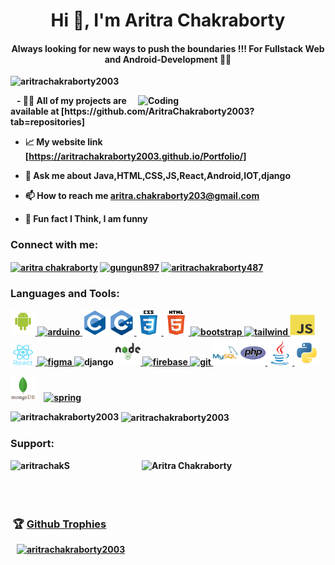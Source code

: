 <h1 align="center">Hi 👋, I'm Aritra Chakraborty</h1>
<h4 align="center">Always looking for new ways to push the boundaries !!! For <strong>Fullstack Web </strong> and <strong>Android-Development 👨‍💻  <strong></strong></h4>

<p align="left"> <img src="https://komarev.com/ghpvc/?username=aritrachakraborty2003&label=Profile%20views&color=0e75b6&style=flat" alt="aritrachakraborty2003" /> </p>
&nbsp;&nbsp;
<img align="right" alt="Coding" width="300" src="https://media.tenor.com/NOYF3f82b_gAAAAC/programmer.gif">
- 👨‍💻 All of my projects are available at [https://github.com/AritraChakraborty2003?tab=repositories]

- 📈  My website link [https://aritrachakraborty2003.github.io/Portfolio/]

- 💬 Ask me about **Java,HTML,CSS,JS,React,Android,IOT,django**

- 📫 How to reach me **aritra.chakraborty203@gmail.com**

- 🤣 Fun fact **I Think, I am funny**


<h3 align="left">Connect with me:</h3>
<p align="left">
<a href="https://www.linkedin.com/in/aritra-chakraborty-396604217/" target="blank"><img align="center" src="https://raw.githubusercontent.com/rahuldkjain/github-profile-readme-generator/master/src/images/icons/Social/linked-in-alt.svg" alt="aritra chakraborty" height="30" width="40" /></a>
<a href="https://www.leetcode.com/gungun897" target="blank"><img align="center" src="https://raw.githubusercontent.com/rahuldkjain/github-profile-readme-generator/master/src/images/icons/Social/leet-code.svg" alt="gungun897" height="30" width="40" /></a>
<a href="https://auth.geeksforgeeks.org/user/aritrachakraborty487" target="blank"><img align="center" src="https://raw.githubusercontent.com/rahuldkjain/github-profile-readme-generator/master/src/images/icons/Social/geeks-for-geeks.svg" alt="aritrachakraborty487" height="30" width="40" /></a>
  
</p>

<h3 align="left">Languages and Tools:</h3>

<p align="left"> <a href="https://developer.android.com" target="_blank" rel="noreferrer"> <img src="https://raw.githubusercontent.com/devicons/devicon/master/icons/android/android-original-wordmark.svg" alt="android" width="40" height="40"/> </a> <a href="https://www.arduino.cc/" target="_blank" rel="noreferrer"> 
<img src="https://cdn.worldvectorlogo.com/logos/arduino-1.svg" alt="arduino" width="40" height="40"/> </a>  
  <img src="https://raw.githubusercontent.com/devicons/devicon/master/icons/c/c-original.svg" alt="c" width="40" height="40"/> </a> <a href="https://www.w3schools.com/cpp/" target="_blank" rel="noreferrer"> <img src="https://raw.githubusercontent.com/devicons/devicon/master/icons/cplusplus/cplusplus-original.svg" alt="cplusplus" width="40" height="40"/> </a> <a href="https://www.w3schools.com/css/" target="_blank" rel="noreferrer"> <img src="https://raw.githubusercontent.com/devicons/devicon/master/icons/css3/css3-original-wordmark.svg" alt="css3" width="40" height="40"/> </a> <a href="https://www.djangoproject.com/" target="_blank" rel="noreferrer">
<img src="https://raw.githubusercontent.com/devicons/devicon/master/icons/html5/html5-original-wordmark.svg" alt="html5" width="40" height="40"/> </a> <a href="https://www.java.com" target="_blank" rel="noreferrer">
<a href="https://getbootstrap.com" target="_blank" rel="noreferrer"> <img src="https://github.com/AritraChakraborty2003/AritraChakraborty2003/assets/107548404/21da152b-fc58-413e-a91a-a8d3644d2125" alt="bootstrap" width="60" height="40"/> </a> <a href="https://www.cprogramming.com/" target="_blank" rel="noreferrer">
<a href="https://tailwindcss.com/" target="_blank" rel="noreferrer"> <img src="https://www.vectorlogo.zone/logos/tailwindcss/tailwindcss-icon.svg" alt="tailwind" width="40" height="40"/> </a>
<a href="https://developer.mozilla.org/en-US/docs/Web/JavaScript" target="_blank" rel="noreferrer"> <img src="https://raw.githubusercontent.com/devicons/devicon/master/icons/javascript/javascript-original.svg" alt="javascript" width="40" height="33"/> </a> <a href="https://www.mysql.com/" target="_blank" rel="noreferrer">
 <a href="https://reactjs.org/" target="_blank" rel="noreferrer"> <img src="https://raw.githubusercontent.com/devicons/devicon/master/icons/react/react-original-wordmark.svg" alt="react" width="40" height="33"/> </a> <a href="https://www.sqlite.org/" target="_blank" rel="noreferrer">
<a href="https://www.figma.com/" target="_blank" rel="noreferrer"> <img src="https://www.vectorlogo.zone/logos/figma/figma-icon.svg" alt="figma" width="40" height="33"/> </a>
<a> <img src="https://cdn.worldvectorlogo.com/logos/django.svg" alt="django" width="40" height="33"/> </a>
<a href="https://nodejs.org" target="_blank" rel="noreferrer"> <img src="https://raw.githubusercontent.com/devicons/devicon/master/icons/nodejs/nodejs-original-wordmark.svg" alt="nodejs" width="40" height="45"/> </a>
<a href="https://firebase.google.com/" target="_blank" rel="noreferrer"> <img src="https://www.vectorlogo.zone/logos/firebase/firebase-icon.svg" alt="firebase" width="40" height="40"/> </a> <a href="https://git-scm.com/" target="_blank" rel="noreferrer"> <img src="https://www.vectorlogo.zone/logos/git-scm/git-scm-icon.svg" alt="git" width="40" height="40"/> </a> <img src="https://raw.githubusercontent.com/devicons/devicon/master/icons/mysql/mysql-original-wordmark.svg" alt="mysql" width="40" height="40"/> </a> <a href="https://www.php.net" target="_blank" rel="noreferrer"> <img src="https://raw.githubusercontent.com/devicons/devicon/master/icons/php/php-original.svg" alt="php" width="40" height="40"/> </a> <a href="https://www.python.org" target="_blank" rel="noreferrer"> 
<a href="https://www.java.com" target="_blank" rel="noreferrer"> <img src="https://raw.githubusercontent.com/devicons/devicon/master/icons/java/java-original.svg" alt="java" width="40" height="40"/> </a> 
 <a href="https://www.python.org" target="_blank" rel="noreferrer"> <img src="https://raw.githubusercontent.com/devicons/devicon/master/icons/python/python-original.svg" alt="python" width="40" height="40"/> </a> 
<p align="left">
<img src="https://raw.githubusercontent.com/devicons/devicon/master/icons/mongodb/mongodb-original-wordmark.svg" alt="mongodb" width="40" height="40"/> &nbsp;&nbsp;
<a href="https://spring.io/" target="_blank" rel="noreferrer"> <img src="https://www.vectorlogo.zone/logos/springio/springio-icon.svg" alt="spring" width="40" height="40"/> </a> </p>

<p><img align="left" src="https://github-readme-stats.vercel.app/api/top-langs?username=aritrachakraborty2003&show_icons=true&locale=en&layout=compact" alt="aritrachakraborty2003" /></p>

<p>&nbsp;<img align="center" src="https://github-readme-stats.vercel.app/api?username=aritrachakraborty2003&show_icons=true&theme=radical&locale=en" alt="aritrachakraborty2003" /></p>


<h3 align="left">Support:</h3>
<p><a href="https://www.buymeacoffee.com/aritrachakS"> <img align="left" src="https://cdn.buymeacoffee.com/buttons/v2/default-yellow.png" height="50" width="210" alt="aritrachakS" /></a><a href="https://ko-fi.com/Aritra Chakraborty"> <img align="left" src="https://cdn.ko-fi.com/cdn/kofi3.png?v=3" height="50" width="210" alt="Aritra Chakraborty" /></a></p><br><br>

<br>
<br>

<h3>&nbsp;🏆  <u>Github Trophies</u></h3>
<p align="left"> &nbsp;&nbsp;&nbsp;<a href="https://github.com/ryo-ma/github-profile-trophy"><img src="https://github-profile-trophy.vercel.app/?username=aritrachakraborty2003" alt="aritrachakraborty2003"/></a> </p>

